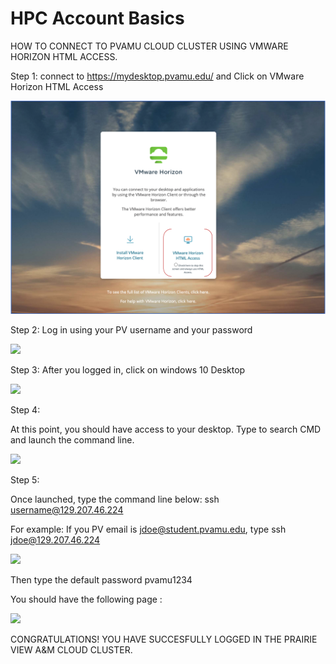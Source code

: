 # HPC Account Basics
HOW TO CONNECT TO PVAMU CLOUD CLUSTER USING VMWARE HORIZON HTML ACCESS.

Step 1: 
connect to https://mydesktop.pvamu.edu/ and Click on VMware Horizon HTML Access

![](images/Step1.png)


Step 2:
 Log in using your PV username and your password

  ![](/images/Step2.png)


Step 3:
 After you logged in, click on windows 10 Desktop

 
![](/images/Step3.png)



Step 4: 

At this point, you should have access to your desktop. Type to search CMD and launch the command line.
 
![](/images/Step4.png)

Step 5: 

Once launched, type the command line below:
ssh username@129.207.46.224

For example: If you PV email is jdoe@student.pvamu.edu, 
type  ssh jdoe@129.207.46.224

![](/images/Step5a.png)
 

Then type the default password pvamu1234


You should have the following page :

![](/images/Step5b.png)

 


CONGRATULATIONS! YOU HAVE SUCCESFULLY LOGGED IN THE PRAIRIE VIEW A&M CLOUD CLUSTER.

